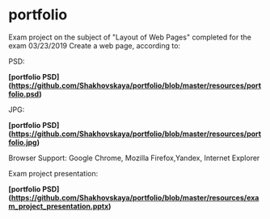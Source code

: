# portfolio
Exam project on the subject of "Layout of Web Pages" completed for the exam 03/23/2019
Create a web page,  according to:

PSD:

**[portfolio PSD] (https://github.com/Shakhovskaya/portfolio/blob/master/resources/portfolio.psd)**

JPG:

**[portfolio PSD] (https://github.com/Shakhovskaya/portfolio/blob/master/resources/portfolio.jpg)**

Browser Support: Google Chrome, Mozilla Firefox,Yandex, Internet Explorer

Exam project presentation:

**[portfolio PSD] (https://github.com/Shakhovskaya/portfolio/blob/master/resources/exam_project_presentation.pptx)**
